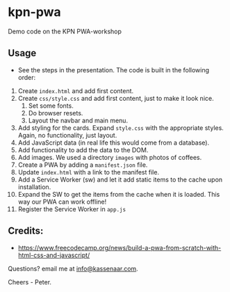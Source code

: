 # kpn-pwa
Demo code on the KPN PWA-workshop

## Usage
- See the steps in the presentation. The code is built in the following order:
1. Create `index.html` and add first content.
2. Create  `css/style.css` and add first content, just to make it look nice.
   1. Set some fonts.
   2. Do browser resets.
   3. Layout the navbar and main menu.
3. Add styling for the cards. Expand `style.css` with the appropriate styles. Again, no functionality, just layout.
4. Add JavaScript data (in real life this would come from a database).
5. Add functionality to add the data to the DOM.
6. Add images. We used a directory `images` with photos of coffees.
7. Create a PWA by adding a `manifest.json` file.
8. Update  `index.html` with a link to the manifest file.
9. Add a Service Worker (sw) and let it add static items to the cache upon installation.
10. Expand the SW to get the items from the cache when it is loaded. This way our PWA can work offline!
11. Register the Service Worker in `app.js`

## Credits:
- https://www.freecodecamp.org/news/build-a-pwa-from-scratch-with-html-css-and-javascript/

Questions? email me at info@kassenaar.com.


Cheers - Peter.
